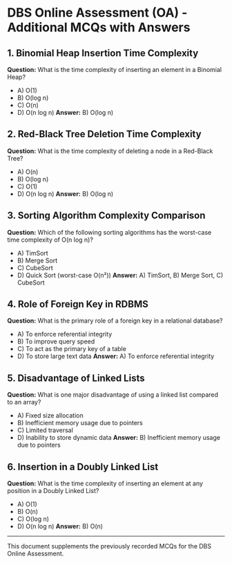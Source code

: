 # DBS Online Assessment (OA) - Additional MCQs with Answers

## 1. Binomial Heap Insertion Time Complexity
**Question:** What is the time complexity of inserting an element in a Binomial Heap?
- A) O(1)
- B) O(log n)
- C) O(n)
- D) O(n log n)
**Answer:** B) O(log n)

## 2. Red-Black Tree Deletion Time Complexity
**Question:** What is the time complexity of deleting a node in a Red-Black Tree?
- A) O(n)
- B) O(log n)
- C) O(1)
- D) O(n log n)
**Answer:** B) O(log n)

## 3. Sorting Algorithm Complexity Comparison
**Question:** Which of the following sorting algorithms has the worst-case time complexity of O(n log n)?
- A) TimSort
- B) Merge Sort
- C) CubeSort
- D) Quick Sort (worst-case O(n²))
**Answer:** A) TimSort, B) Merge Sort, C) CubeSort

## 4. Role of Foreign Key in RDBMS
**Question:** What is the primary role of a foreign key in a relational database?
- A) To enforce referential integrity
- B) To improve query speed
- C) To act as the primary key of a table
- D) To store large text data
**Answer:** A) To enforce referential integrity

## 5. Disadvantage of Linked Lists
**Question:** What is one major disadvantage of using a linked list compared to an array?
- A) Fixed size allocation
- B) Inefficient memory usage due to pointers
- C) Limited traversal
- D) Inability to store dynamic data
**Answer:** B) Inefficient memory usage due to pointers

## 6. Insertion in a Doubly Linked List
**Question:** What is the time complexity of inserting an element at any position in a Doubly Linked List?
- A) O(1)
- B) O(n)
- C) O(log n)
- D) O(n log n)
**Answer:** B) O(n)

---

This document supplements the previously recorded MCQs for the DBS Online Assessment.
